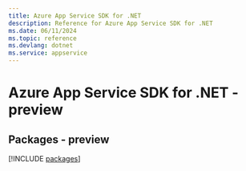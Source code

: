 ```yaml
---
title: Azure App Service SDK for .NET
description: Reference for Azure App Service SDK for .NET
ms.date: 06/11/2024
ms.topic: reference
ms.devlang: dotnet
ms.service: appservice
---
```

# Azure App Service SDK for .NET - preview
## Packages - preview
[!INCLUDE [packages](app-service-index.md)]